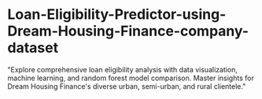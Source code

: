 # Loan-Eligibility-Predictor-using-Dream-Housing-Finance-company-dataset
"Explore comprehensive loan eligibility analysis with data visualization, machine learning, and random forest model comparison. Master insights for Dream Housing Finance's diverse urban, semi-urban, and rural clientele."
